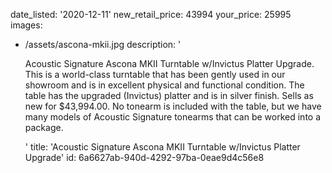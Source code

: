 date_listed: '2020-12-11'
new_retail_price: 43994
your_price: 25995
images:
  - /assets/ascona-mkii.jpg
description: '<p>Acoustic Signature Ascona MKII Turntable w/Invictus Platter Upgrade. This is a world-class turntable that has been gently used in our showroom and is in excellent physical and functional condition. The table has the upgraded (Invictus) platter and is in silver finish. Sells as new for $43,994.00. No tonearm is included with the table, but we have many models of Acoustic Signature tonearms that can be worked into a package.&nbsp;&nbsp;</p>'
title: 'Acoustic Signature Ascona MKII Turntable w/Invictus Platter Upgrade'
id: 6a6627ab-940d-4292-97ba-0eae9d4c56e8
